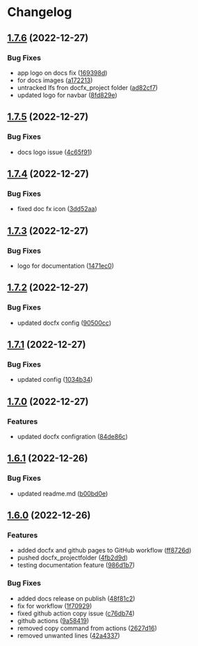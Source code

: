 # Changelog

## [1.7.6](https://github.com/EyeRunnMan-GameDev-Portfolio/unity-package-template/compare/v1.7.5...v1.7.6) (2022-12-27)


### Bug Fixes

* app logo on docs fix ([169398d](https://github.com/EyeRunnMan-GameDev-Portfolio/unity-package-template/commit/169398d0c21e80dbed0d0e1681a4bfdb45a09aca))
* for docs images ([a172213](https://github.com/EyeRunnMan-GameDev-Portfolio/unity-package-template/commit/a17221378f2bee5b4b8ffc86fb66444201906cda))
* untracked lfs fron docfx_project folder ([ad82cf7](https://github.com/EyeRunnMan-GameDev-Portfolio/unity-package-template/commit/ad82cf760b56cc0a28c1b5bde3d38f4cae05a917))
* updated logo for navbar ([8fd829e](https://github.com/EyeRunnMan-GameDev-Portfolio/unity-package-template/commit/8fd829e5dab5d066b964a0341d94d146b61daec5))

## [1.7.5](https://github.com/EyeRunnMan-GameDev-Portfolio/unity-package-template/compare/v1.7.4...v1.7.5) (2022-12-27)


### Bug Fixes

* docs logo issue ([4c65f91](https://github.com/EyeRunnMan-GameDev-Portfolio/unity-package-template/commit/4c65f9187a09636b0462e6e85ac5be5787704351))

## [1.7.4](https://github.com/EyeRunnMan-GameDev-Portfolio/unity-package-template/compare/v1.7.3...v1.7.4) (2022-12-27)


### Bug Fixes

* fixed doc fx icon ([3dd52aa](https://github.com/EyeRunnMan-GameDev-Portfolio/unity-package-template/commit/3dd52aa3156b9a5477acf6016b9b2bf99cc43fc6))

## [1.7.3](https://github.com/EyeRunnMan-GameDev-Portfolio/unity-package-template/compare/v1.7.2...v1.7.3) (2022-12-27)


### Bug Fixes

* logo for documentation ([1471ec0](https://github.com/EyeRunnMan-GameDev-Portfolio/unity-package-template/commit/1471ec098a9a20c68ca2fd360fbfabdeb83ecbf6))

## [1.7.2](https://github.com/EyeRunnMan-GameDev-Portfolio/unity-package-template/compare/v1.7.1...v1.7.2) (2022-12-27)


### Bug Fixes

* updated docfx config ([90500cc](https://github.com/EyeRunnMan-GameDev-Portfolio/unity-package-template/commit/90500ccf23c628a33d305625331765dba00fee42))

## [1.7.1](https://github.com/EyeRunnMan-GameDev-Portfolio/unity-package-template/compare/v1.7.0...v1.7.1) (2022-12-27)


### Bug Fixes

* updated config ([1034b34](https://github.com/EyeRunnMan-GameDev-Portfolio/unity-package-template/commit/1034b3409dc0e236d8670188a4b2e7ebcab19865))

## [1.7.0](https://github.com/EyeRunnMan-GameDev-Portfolio/unity-package-template/compare/v1.6.1...v1.7.0) (2022-12-27)


### Features

* updated docfx configration ([84de86c](https://github.com/EyeRunnMan-GameDev-Portfolio/unity-package-template/commit/84de86c34bb621f83678dd2561b8ba2f78c1344e))

## [1.6.1](https://github.com/EyeRunnMan-GameDev-Portfolio/unity-package-template/compare/v1.6.0...v1.6.1) (2022-12-26)


### Bug Fixes

* updated readme.md ([b00bd0e](https://github.com/EyeRunnMan-GameDev-Portfolio/unity-package-template/commit/b00bd0e0d9c124bb621f9b79f1aef7699e670ccb))

## [1.6.0](https://github.com/EyeRunnMan-GameDev-Portfolio/unity-package-template/compare/v1.5.3...v1.6.0) (2022-12-26)


### Features

* added docfx and github pages to GitHub workflow ([ff8726d](https://github.com/EyeRunnMan-GameDev-Portfolio/unity-package-template/commit/ff8726d004f3227d5641abb0de4789a7fec3e623))
* pushed docfx_projectfolder ([4fb2d9d](https://github.com/EyeRunnMan-GameDev-Portfolio/unity-package-template/commit/4fb2d9d4a423d8243ca615f5a6149d84f214a81c))
* testing documentation feature ([986d1b7](https://github.com/EyeRunnMan-GameDev-Portfolio/unity-package-template/commit/986d1b7bedc74c4f25e3478925b84ed9c84a9115))


### Bug Fixes

* added docs release on publish ([48f81c2](https://github.com/EyeRunnMan-GameDev-Portfolio/unity-package-template/commit/48f81c2edba824ecff438205f9c6675a934201a6))
* fix for workflow ([1f70929](https://github.com/EyeRunnMan-GameDev-Portfolio/unity-package-template/commit/1f709297259af2b5e18bd51b489f30f6cb81f52e))
* fixed github action copy issue ([c76db74](https://github.com/EyeRunnMan-GameDev-Portfolio/unity-package-template/commit/c76db74aaabde4039f9ca41ebeda8519931242ff))
* github actions ([9a58419](https://github.com/EyeRunnMan-GameDev-Portfolio/unity-package-template/commit/9a58419ac256f5a825b1cd01414d4ff984b25daa))
* removed copy command from actions ([2627d16](https://github.com/EyeRunnMan-GameDev-Portfolio/unity-package-template/commit/2627d164383a6a7b28f47442d433dc9a357c0d88))
* removed unwanted lines ([42a4337](https://github.com/EyeRunnMan-GameDev-Portfolio/unity-package-template/commit/42a4337379889262bfaa4dbcfdb05aa3190aedd1))
